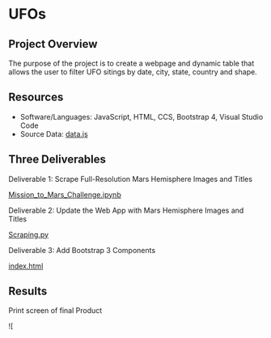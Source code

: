 # UFOs

## Project Overview
The purpose of the project is to create a webpage and dynamic table that allows the user to filter UFO sitings by date, city, state, country and shape.

## Resources
* Software/Languages: JavaScript, HTML, CCS, Bootstrap 4, Visual Studio Code
* Source Data: [data.js](https://github.com/timbialek/UFOs/blob/main/Static/js/data.js)


## Three Deliverables
Deliverable 1: Scrape Full-Resolution Mars Hemisphere Images and Titles

[Mission_to_Mars_Challenge.ipynb](https://github.com/timbialek/Mission_to_Mars/blob/main/Mars_Scraping/Mission_to_Mars_Challenge.ipynb)

Deliverable 2: Update the Web App with Mars Hemisphere Images and Titles

[Scraping.py](https://github.com/timbialek/Mission_to_Mars/blob/main/Mars_Scraping/scraping.py)

Deliverable 3: Add Bootstrap 3 Components

[index.html](https://github.com/timbialek/Mission_to_Mars/blob/main/Mars_Scraping/templates/index.html)

## Results
Print screen of final Product

![